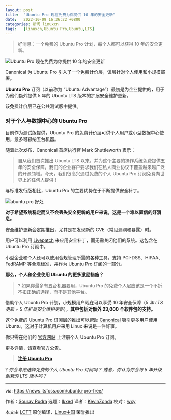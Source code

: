 ```yaml
---
layout: post
title:	"Ubuntu Pro 现在免费为你提供 10 年的安全更新"
date:	2022-10-09 16:36:22 +0800 
categories:	新闻 linuxcn 
tags:	[linuxcn,Ubuntu Pro,Ubuntu,LTS]
---
```




> 
> 好消息：一个免费的 Ubuntu Pro 计划，每个人都可以获得 10 年的安全更新。
> 
> 
> 


![Ubuntu Pro 现在免费为你提供 10 年的安全更新](/Asserts/Images//attachment/album/202210/09/163622tdzzorkfakr41f4g.jpg)


Canonical 为 Ubuntu Pro 引入了一个免费计价层，该层针对个人使用和小规模部署。


**Ubuntu Pro** 订阅（以前称为 “Ubuntu Advantage”）最初是为企业提供的，用于为他们额外提供 5 年的 Ubuntu LTS 版本的扩展安全维护更新。


该免费计价层已在公共测试版中提供。


### 对于个人与数据中心的 Ubuntu Pro






目前作为测试版提供，Ubuntu Pro 的免费计价层可供个人用户或小型数据中心使用，最多可容纳五台机器。


随着此次发布，Canonical 首席执行官 Mark Shuttleworth 表示：



> 
> 自从我们首次推出 Ubuntu LTS 以来，并为这个主要的操作系统免费提供五年的安全保障，我们的企业客户要求我们在私人商业协议下覆盖越来越广泛的开源领域。今天，我们很高兴通过免费的个人 Ubuntu Pro 订阅免费向世界上的任何人提供！
> 
> 
> 


与标准发行版相比，Ubuntu Pro 的主要优势在于不断提供安全补丁。


![ubuntu pro 好处](/Asserts/Images//attachment/album/202210/09/163622x0jjaaotj5kqj980.png)


**对于希望系统稳定而又不会丢失安全更新的用户来说，这是一个难以置信的好消息。**


安全维护更新会定期推出，尤其是在发现新的 CVE（常见漏洞和暴露）时。


用户可以利用 [Livepatch](https://ubuntu.com/security/livepatch) 来应用安全补丁，而无需关闭他们的系统。这包含在 Ubuntu Pro 订阅中。


小型企业和个人还可以使用合规管理所需的各种工具，支持 PCI-DSS、HIPAA、FedRAMP 等合规标准，并作为 Ubuntu Pro 订阅的一部分。


**那么，个人和企业使用 Ubuntu 的更多激励措施？**



> 
> ? 如果你最多有五台机器要用，Ubuntu Pro 的免费个人层应该是一个不折不扣正确的选择，而不是其他平台。
> 
> 
> 


借助个人 Ubuntu Pro 计划，小规模用户现在可以享受 10 年安全保障（*5 年 LTS 更新 + 5 年扩展安全维护更新*），**其中包括对额外 23,000 个软件包的支持。**


这个免费的 Ubuntu Pro 订阅层的推出可以帮助 [Canonical](https://canonical.com/) 吸引更多用户使用 Ubuntu，这对于计算机用户采用 Linux 来说是一件好事。


你只需在他们的 [官方网站](https://ubuntu.com/pro) 上注册个人 Ubuntu Pro 订阅。


更多详情，请查看[官方公告](https://ubuntu.com//blog/ubuntu-pro-beta-release)。



> 
> **[注册 Ubuntu Pro](https://ubuntu.com/pro)**
> 
> 
> 


? *你会考虑选择免费的个人 Ubuntu Pro 订阅吗？ 或者，你认为你会每 5 年升级到新的 LTS 版本吗？*




---


via: <https://news.itsfoss.com/ubuntu-pro-free/>


作者：[Sourav Rudra](https://news.itsfoss.com/author/sourav/) 选题：[lkxed](https://github.com/lkxed) 译者：[KevinZonda](https://github.com/KevinZonda) 校对：[wxy](https://github.com/wxy)


本文由 [LCTT](https://github.com/LCTT/TranslateProject) 原创编译，[Linux中国](https://linux.cn/) 荣誉推出
